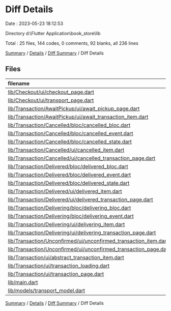 # Diff Details

Date : 2023-05-23 18:12:53

Directory d:\\Flutter Application\\book_store\\lib

Total : 25 files,  144 codes, 0 comments, 92 blanks, all 236 lines

[Summary](results.md) / [Details](details.md) / [Diff Summary](diff.md) / Diff Details

## Files
| filename | language | code | comment | blank | total |
| :--- | :--- | ---: | ---: | ---: | ---: |
| [lib/Checkout/ui/checkout_page.dart](/lib/Checkout/ui/checkout_page.dart) | Dart | -8 | 0 | 1 | -7 |
| [lib/Checkout/ui/transport_page.dart](/lib/Checkout/ui/transport_page.dart) | Dart | 4 | 0 | 0 | 4 |
| [lib/Transaction/AwaitPickup/ui/await_pickup_page.dart](/lib/Transaction/AwaitPickup/ui/await_pickup_page.dart) | Dart | 1 | 0 | 0 | 1 |
| [lib/Transaction/AwaitPickup/ui/await_transaction_item.dart](/lib/Transaction/AwaitPickup/ui/await_transaction_item.dart) | Dart | -182 | 0 | 1 | -181 |
| [lib/Transaction/Cancelled/bloc/cancelled_bloc.dart](/lib/Transaction/Cancelled/bloc/cancelled_bloc.dart) | Dart | 88 | 0 | 17 | 105 |
| [lib/Transaction/Cancelled/bloc/cancelled_event.dart](/lib/Transaction/Cancelled/bloc/cancelled_event.dart) | Dart | 12 | 0 | 7 | 19 |
| [lib/Transaction/Cancelled/bloc/cancelled_state.dart](/lib/Transaction/Cancelled/bloc/cancelled_state.dart) | Dart | 14 | 0 | 8 | 22 |
| [lib/Transaction/Cancelled/ui/cancelled_item.dart](/lib/Transaction/Cancelled/ui/cancelled_item.dart) | Dart | 60 | 0 | 4 | 64 |
| [lib/Transaction/Cancelled/ui/cancelled_transaction_page.dart](/lib/Transaction/Cancelled/ui/cancelled_transaction_page.dart) | Dart | 36 | 0 | 3 | 39 |
| [lib/Transaction/Delivered/bloc/delivered_bloc.dart](/lib/Transaction/Delivered/bloc/delivered_bloc.dart) | Dart | 88 | 0 | 17 | 105 |
| [lib/Transaction/Delivered/bloc/delivered_event.dart](/lib/Transaction/Delivered/bloc/delivered_event.dart) | Dart | 12 | 0 | 7 | 19 |
| [lib/Transaction/Delivered/bloc/delivered_state.dart](/lib/Transaction/Delivered/bloc/delivered_state.dart) | Dart | 14 | 0 | 8 | 22 |
| [lib/Transaction/Delivered/ui/delivered_item.dart](/lib/Transaction/Delivered/ui/delivered_item.dart) | Dart | 69 | 0 | 4 | 73 |
| [lib/Transaction/Delivered/ui/delivered_transaction_page.dart](/lib/Transaction/Delivered/ui/delivered_transaction_page.dart) | Dart | 36 | 0 | 3 | 39 |
| [lib/Transaction/Delivering/bloc/delivering_bloc.dart](/lib/Transaction/Delivering/bloc/delivering_bloc.dart) | Dart | 18 | 0 | 4 | 22 |
| [lib/Transaction/Delivering/bloc/delivering_event.dart](/lib/Transaction/Delivering/bloc/delivering_event.dart) | Dart | 4 | 0 | 2 | 6 |
| [lib/Transaction/Delivering/ui/delivering_item.dart](/lib/Transaction/Delivering/ui/delivering_item.dart) | Dart | -172 | 0 | 1 | -171 |
| [lib/Transaction/Delivering/ui/delivering_transaction_page.dart](/lib/Transaction/Delivering/ui/delivering_transaction_page.dart) | Dart | 7 | 0 | 0 | 7 |
| [lib/Transaction/Unconfirmed/ui/unconfirmed_transaction_item.dart](/lib/Transaction/Unconfirmed/ui/unconfirmed_transaction_item.dart) | Dart | -182 | 0 | 1 | -181 |
| [lib/Transaction/Unconfirmed/ui/unconfirmed_transaction_page.dart](/lib/Transaction/Unconfirmed/ui/unconfirmed_transaction_page.dart) | Dart | 1 | 0 | 0 | 1 |
| [lib/Transaction/ui/abstract_transaction_item.dart](/lib/Transaction/ui/abstract_transaction_item.dart) | Dart | 204 | 0 | 4 | 208 |
| [lib/Transaction/ui/transaction_loading.dart](/lib/Transaction/ui/transaction_loading.dart) | Dart | 5 | 0 | 0 | 5 |
| [lib/Transaction/ui/transaction_page.dart](/lib/Transaction/ui/transaction_page.dart) | Dart | 5 | 0 | 0 | 5 |
| [lib/main.dart](/lib/main.dart) | Dart | 4 | 0 | 0 | 4 |
| [lib/models/transport_model.dart](/lib/models/transport_model.dart) | Dart | 6 | 0 | 0 | 6 |

[Summary](results.md) / [Details](details.md) / [Diff Summary](diff.md) / Diff Details